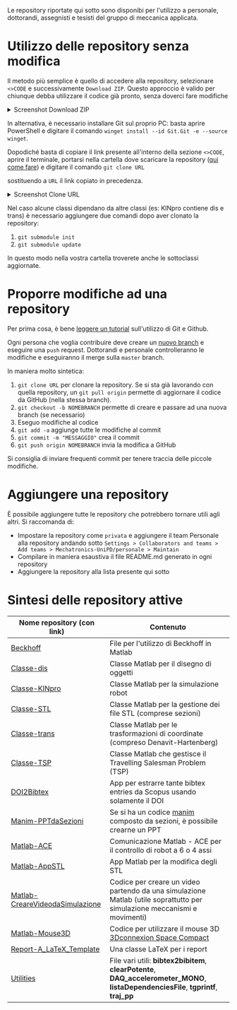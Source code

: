 Le repository riportate qui sotto sono disponibi per l'utilizzo a personale, dottorandi, assegnisti e tesisti del gruppo di meccanica applicata.

# Utilizzo delle repository senza modifica

Il metodo più semplice è quello di accedere alla repository, selezionare `<>CODE` e successivamente `Download ZIP`.
Questo approccio è valido per chiunque debba utilizzare il codice già pronto, senza doverci fare modifiche

<details>
<summary>Screenshot Download ZIP</summary>
  
![image](https://github.com/user-attachments/assets/1e333296-05a7-4561-9963-e8f245601aff)

</details>

In alternativa, è necessario installare Git sul proprio PC: basta aprire PowerShell e digitare il comando `winget install --id Git.Git -e --source winget`.

Dopodiché basta di copiare il link presente all'interno della sezione `<>CODE`, aprire il terminale, portarsi nella cartella dove scaricare la repository ([qui come fare](https://www.howtogeek.com/659411/how-to-change-directories-in-command-prompt-on-windows-10/)) e digitare il comando `git clone URL`

sostituendo a `URL` il link copiato in precedenza.

<details>
<summary>Screenshot Clone URL</summary>
  
![image](https://github.com/user-attachments/assets/754e12e6-4720-448b-8051-6949eb1ee388)

</details>

Nel caso alcune classi dipendano da altre classi (es: KINpro contiene dis e trans) è necessario aggiungere due comandi dopo aver clonato la repository:
1. `git submodule init`
2. `git submodule update`

In questo modo nella vostra cartella troverete anche le sottoclassi aggiornate.

# Proporre modifiche ad una repository

Per prima cosa, è bene [leggere un tutorial](https://www.w3schools.com/git/default.asp?remote=github) sull'utilizzo di Git e Github.

Ogni persona che voglia contribuire deve creare un [nuovo branch](https://www.w3schools.com/git/git_branch_push_to_remote.asp?remote=github) e eseguire una `push` request.
Dottorandi e personale controlleranno le modifiche e eseguiranno il merge sulla `master` branch.

In maniera molto sintetica:
1. `git clone URL` per clonare la repository. Se si sta già lavorando con quella repository, un `git pull origin` permette di aggiornare il codice da GitHub (nella stessa branch).
2. `git checkout -b NOMEBRANCH` permette di creare e passare ad una nuova branch (se necessario)
3. Eseguo modifiche al codice
4. `git add -a` aggiunge tutte le modifiche al commit
5. `git commit -m "MESSAGGIO"` crea il commit
6. `git push origin NOMEBRANCH` invia la modifica a GitHub

Si consiglia di inviare frequenti commit per tenere traccia delle piccole modifiche.

# Aggiungere una repository

È possibile aggiungere tutte le repository che potrebbero tornare utili agli altri.
Si raccomanda di:
- Impostare la repository come `privata` e aggiungere il team Personale alla repository andando sotto `Settings > Collaborators and teams > Add teams > Mechatronics-UniPD/personale > Maintain`
- Compilare in maniera esaustiva il file README.md generato in ogni repository
- Aggiungere la repository alla lista presente qui sotto

# Sintesi delle repository attive

| Nome repository (con link) | Contenuto |
| -------------------------- | --------- |
| [Beckhoff](https://github.com/Mechatronics-UniPD/Beckhoff) | File per l'utilizzo di Beckhoff in Matlab |
| [Classe-dis](https://github.com/Mechatronics-UniPD/Classe-dis) | Classe Matlab per il disegno di oggetti |
| [Classe-KINpro](https://github.com/Mechatronics-UniPD/Classe-KINpro) | Classe Matlab per la simulazione robot |
| [Classe-STL](https://github.com/Mechatronics-UniPD/Classe-STL) | Classe Matlab per la gestione dei file STL (comprese sezioni) |
| [Classe-trans](https://github.com/Mechatronics-UniPD/Classe-trans) | Classe Matlab per le trasformazioni di coordinate (compreso Denavit-Hartenberg) |
| [Classe-TSP](https://github.com/Mechatronics-UniPD/Classe-TSP) | Classe Matlab che gestisce il Travelling Salesman Problem (TSP) |
| [DOI2Bibtex](https://github.com/Mechatronics-UniPD/DOI2Bibtex) | App per estrarre tante bibtex entries da Scopus usando solamente il DOI |
| [Manim-PPTdaSezioni](https://github.com/Mechatronics-UniPD/Manim-PPTdaSezioni) | Se si ha un codice [manim](https://docs.manim.community/en/stable/index.html) composto da sezioni, è possibile crearne un PPT |
| [Matlab-ACE](https://github.com/Mechatronics-UniPD/MatlabACE) | Comunicazione Matlab - ACE per il controllo di robot a 6 o 4 assi |
| [Matlab-AppSTL](https://github.com/Mechatronics-UniPD/Matlab-AppSTL) | App Matlab per la modifica degli STL |
| [Matlab-CreareVideodaSimulazione](https://github.com/Mechatronics-UniPD/Matlab-CreareVideodaSimulazione) | Codice per creare un video partendo da una simulazione Matlab (utile soprattutto per simulazione meccanismi e movimenti) |
| [Matlab-Mouse3D](https://github.com/Mechatronics-UniPD/Matlab-Mouse3D) | Codice per utilizzare il mouse 3D [3Dconnexion Space Compact](https://3dconnexion.com/it/product/spacemouse-compact/)|
| [Report-A_LaTeX_Template](https://github.com/Mechatronics-UniPD/Report-A_LaTeX_Template) | Una classe LaTeX per i report |
| [Utilities](https://github.com/Mechatronics-UniPD/Utilities) | File vari utili: **bibtex2bibitem**, **clearPotente**, **DAQ_accelerometer_MONO**, **listaDependenciesFile**, **tgprintf**, **traj_pp** |
